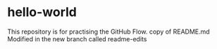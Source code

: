 # hello-world
This repository is for practising the GitHub Flow.
copy of README.md
Modified in the new branch called readme-edits